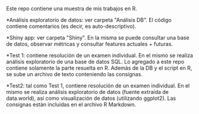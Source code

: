 Este repo contiene una muestra de mis trabajos en R.


*Análisis exploratorio de datos: ver carpeta "Análisis DB". El código contiene comentarios (es decir, es auto-descriptivo).

*Shiny app: ver carpeta "Shiny". En la misma se puede consultar una base de datos, observar métricas y consultar features actuales + futuras.

*Test 1: contiene resolución de un examen individual. En el mismo se realiza análisis exploratorio de una base de datos SQL. Lo agregado a este repo contiene solamente la parte resuelta en R. Además de la DB y el script en R, se sube un archivo de texto conteniendo las consignas.

*Test2: tal como Test 1, contiene resolución de un examen individual. En el mismo se realiza análisis exploratorio de datos (fuente extraída de data.world), así como visualización de datos (utilizando ggplot2). Las consignas están incluidas en el archivo R Markdown.
